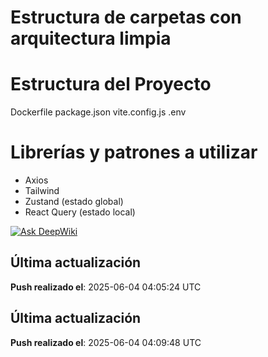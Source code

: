 # Estructura de carpetas con arquitectura limpia

# Estructura del Proyecto

Dockerfile
package.json
vite.config.js
.env


# Librerías y patrones a utilizar

* Axios
* Tailwind
* Zustand (estado global)
* React Query (estado local)

<a href="https://deepwiki.com/AtanacioMontano/proyecto_react_wiki"><img src="https://deepwiki.com/badge.svg" alt="Ask DeepWiki"></a>
## Última actualización
**Push realizado el**: 2025-06-04 04:05:24 UTC

## Última actualización
**Push realizado el**: 2025-06-04 04:09:48 UTC
